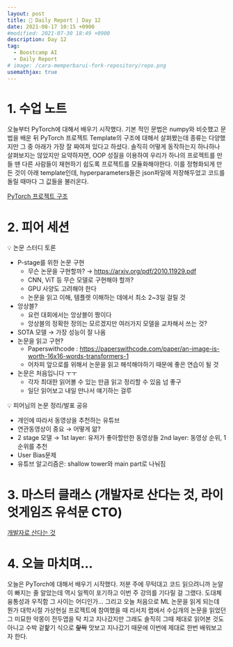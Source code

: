 ```yaml
---
layout: post
title: 📔 Daily Report | Day 12
date: 2021-08-17 10:15 +0900
#modified: 2021-07-30 18:49 +0900
description: Day 12
tag:
  - Boostcamp AI
  - Daily Report
# image: /cara-memperbarui-fork-repository/repo.png
usemathjax: true
---
```


# 1. 수업 노트

오늘부터 PyTorch에 대해서 배우기 시작했다. 기본 적인 문법은 numpy와 비슷했고 문법을 배운 뒤 PyTorch 프로젝트 Template의 구조에 대해서 살펴봤는데 종류는 다양했지만 그 중 아래가 가장 잘 짜여져 있다고 하셨다. 솔직히 어떻게 동작하는지 하나하나 살펴보지는 않았지만 요약하자면, OOP 성질을 이용하여 우리가 하나의 프로젝트를 만들 땐 다른 사람들이 재현하기 쉽도록 프로젝트를 모듈화해야한다. 이를 정형화되게 만든 것이 아래 template인데, hyperparameters들은 json파일에 저장해두었고 코드를 돌릴 때마다 그 값들을 불러온다. 

<a href="https://github.com/victoresque/pytorch-template" target="_blank">PyTorch 프로젝트 구조</a>

# 2. 피어 세션

💡 논문 스터디 토론
- P-stage를 위한 논문 구현
    - 무슨 논문을 구현할까?
    → <a href="https://arxiv.org/pdf/2010.11929.pdf" target="_blank">https://arxiv.org/pdf/2010.11929.pdf</a>
    - CNN, ViT 등 무슨 모델로 구현해야 할까?
    - GPU 사양도 고려해야 한다
    - 논문을 읽고 이해, 템플렛 이해하는 데에서 최소 2~3일 걸릴 것
- 앙상블?
    - 요런 대회에서는 앙상블이 짱이다
    - 앙상블의 정확한 정의는 모르겠지만 여러가지 모델을 교차해서 쓰는 것?
- SOTA 모델 → 가장 성능이 잘 나옴
- 논문을 읽고 구현?
    - Paperswithcode : <a href="https://paperswithcode.com/paper/an-image-is-worth-16x16-words-transformers-1" target="_blank">https://paperswithcode.com/paper/an-image-is-worth-16x16-words-transformers-1</a>
    - 어차피 앞으로를 위해서 논문을 읽고 해석해야하기 때문에 좋은 연습이 될 것
- 논문은 처음입니다 ㅜㅜ
    - 각자 최대한 읽어볼 수 있는 만큼 읽고 정리할 수 있음 넘 좋구
    - 일단 읽어보고 내일 만나서 얘기하는 걸루

💡 피어님의 논문 정리/발표 공유
- 개인에 따라서 동영상을 추천하는 유튜브
- 연관동영상이 중요 → 어떻게 앎?
- 2 stage 모델 → 1st layer: 유저가 좋아할만한 동영상들 2nd layer: 동영상 순위, 1순위를 추천
- User Bias문제
- 유튜브 알고리즘은: shallow tower와 main part로 나눠짐


# 3. 마스터 클래스 (개발자로 산다는 것, 라이엇게임즈 유석문 CTO)

<a href="https://cyan-mascara-883.notion.site/CTO-6d75a151d7e346cfa8b68f523dc80821" target="_blank">개발자로 산다는 것</a>

# 4. 오늘 마치며...

오늘은 PyTorch에 대해서 배우기 시작했다. 저분 주에 무턱대고 코드 읽으려니까 눈알이 빠지는 줄 알았는데 역시 일찍이 포기하고 이번 주 강의를 기다릴 걸 그랬다. 도대체 융통성과 우직함 그 사이는 어디인가... 그리고 오늘 처음으로 ML 논문을 읽게 되는데 뭔가 대학시절 가상현실 프로젝트에 참여했을 때 리서치 랩에서 수십개의 논문을 읽었던 그 미묘한 악몽이 전두엽을 탁 치고 지나갔지만 그래도 솔직히 그때 제대로 읽어본 것도 아니고 수박 겉핥기 식으로 ~~핥짝~~ 맛보고 지나갔기 때문에 이번에 제대로 한번 배워보고자 한다. 